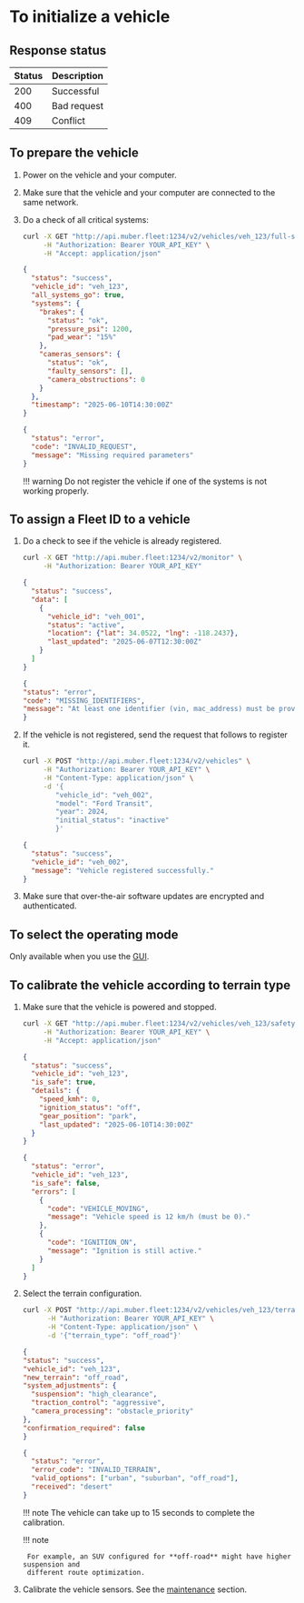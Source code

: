 # To initialize a vehicle

## Response status

| Status | Description |
|--------|------------------|
| 200 | Successful |
| 400 | Bad request |
| 409 | Conflict |

## To prepare the vehicle

1. Power on the vehicle and your computer.

2. Make sure that the vehicle and your computer are connected to the same network.

3. Do a check of all critical systems:

    ```bash title="Request"
    curl -X GET "http://api.muber.fleet:1234/v2/vehicles/veh_123/full-safety-check" \
         -H "Authorization: Bearer YOUR_API_KEY" \
         -H "Accept: application/json"
    ```

    ```json title="Response (status 200)"
    {
      "status": "success",
      "vehicle_id": "veh_123",
      "all_systems_go": true,
      "systems": {
        "brakes": {
          "status": "ok",
          "pressure_psi": 1200,
          "pad_wear": "15%"
        },
        "cameras_sensors": {
          "status": "ok",
          "faulty_sensors": [],
          "camera_obstructions": 0
        }
      },
      "timestamp": "2025-06-10T14:30:00Z"
    }
    ```

    ```json title="Response (status 400)"
    {
      "status": "error",
      "code": "INVALID_REQUEST",
      "message": "Missing required parameters"
    }
    ```

    !!! warning
        Do not register the vehicle if one of the systems is not working properly.

## To assign a **Fleet ID** to a vehicle

1. Do a check to see if the vehicle is already registered.

    ```bash title="Request"
    curl -X GET "http://api.muber.fleet:1234/v2/monitor" \
         -H "Authorization: Bearer YOUR_API_KEY"
    ```

    ```json title="Response (status 200)"
    {
      "status": "success",
      "data": [
        {
          "vehicle_id": "veh_001",
          "status": "active",
          "location": {"lat": 34.0522, "lng": -118.2437},
          "last_updated": "2025-06-07T12:30:00Z"
        }
      ]
    }
    ```

    ```json title="Response (status 400)"
    {
    "status": "error",
    "code": "MISSING_IDENTIFIERS",
    "message": "At least one identifier (vin, mac_address) must be provided"
    }
    ```

2. If the vehicle is not registered, send the request that follows to register it.

    ``` bash title="Request"
    curl -X POST "http://api.muber.fleet:1234/v2/vehicles" \
         -H "Authorization: Bearer YOUR_API_KEY" \
         -H "Content-Type: application/json" \
         -d '{
            "vehicle_id": "veh_002",
            "model": "Ford Transit",
            "year": 2024,
            "initial_status": "inactive"
            }'
    ```

    ```json title="Request (status 200)"
    {
      "status": "success",
      "vehicle_id": "veh_002",
      "message": "Vehicle registered successfully."
    }
    ```

4. Make sure that over-the-air software updates are encrypted and authenticated.

## To select the operating mode

Only available when you use the [GUI](../Initialization/setup.md).

## To calibrate the vehicle according to terrain type

1. Make sure that the vehicle is powered and stopped.

    ```bash title="Request"
    curl -X GET "http://api.muber.fleet:1234/v2/vehicles/veh_123/safety-check" \
         -H "Authorization: Bearer YOUR_API_KEY" \
         -H "Accept: application/json"
    ```
    
    ```json title="Response (status 200)"
    {
      "status": "success",
      "vehicle_id": "veh_123",
      "is_safe": true,
      "details": {
        "speed_kmh": 0,
        "ignition_status": "off",
        "gear_position": "park",
        "last_updated": "2025-06-10T14:30:00Z"
      }
    }
    ```

    ```json title="Response (status 409)"
    {
      "status": "error",
      "vehicle_id": "veh_123",
      "is_safe": false,
      "errors": [
        {
          "code": "VEHICLE_MOVING",
          "message": "Vehicle speed is 12 km/h (must be 0)."
        },
        {
          "code": "IGNITION_ON",
          "message": "Ignition is still active."
        }
      ]
    }
    ```

2. Select the terrain configuration.

    ```bash title="Request"
    curl -X POST "http://api.muber.fleet:1234/v2/vehicles/veh_123/terrain" \
          -H "Authorization: Bearer YOUR_API_KEY" \
          -H "Content-Type: application/json" \
          -d '{"terrain_type": "off_road"}'
    ```

    ```json title="Response (status 200)"
    {
    "status": "success",
    "vehicle_id": "veh_123",
    "new_terrain": "off_road",
    "system_adjustments": {
      "suspension": "high_clearance",
      "traction_control": "aggressive",
      "camera_processing": "obstacle_priority"
    },
    "confirmation_required": false
    }
    ```

    ```json title="Response (status 400)"
    {
      "status": "error",
      "error_code": "INVALID_TERRAIN",
      "valid_options": ["urban", "suburban", "off_road"],
      "received": "desert" 
    }
    ```

    !!! note
        The vehicle can take up to 15 seconds to complete the calibration.

    !!! note

        For example, an SUV configured for **off-road** might have higher suspension and
        different route optimization.

3. Calibrate the vehicle sensors. See the [maintenance](../Maintenance/tips.md) section. 